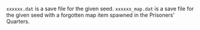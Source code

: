 `xxxxxx.dat` is a save file for the given seed.
`xxxxxx_map.dat` is a save file for the given seed with a forgotten map item spawned in the Prisoners' Quarters.
